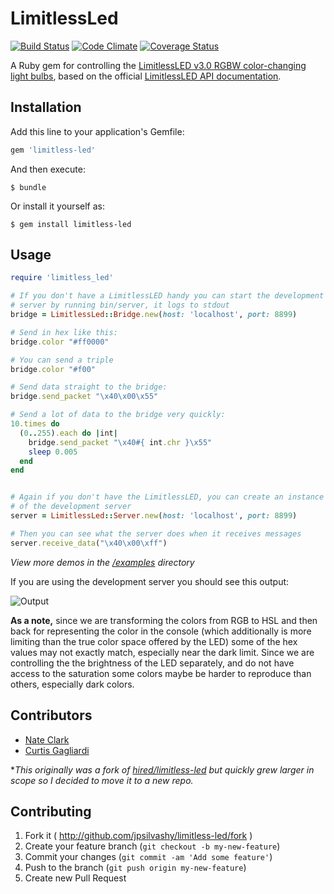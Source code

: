 # LimitlessLed

[![Build Status](https://travis-ci.org/jpsilvashy/limitless-led.png?branch=master)](https://travis-ci.org/jpsilvashy/limitless-led)
[![Code Climate](https://codeclimate.com/github/jpsilvashy/limitless-led.png)](https://codeclimate.com/github/jpsilvashy/limitless-led)
[![Coverage Status](https://coveralls.io/repos/jpsilvashy/limitless-led/badge.png)](https://coveralls.io/r/jpsilvashy/limitless-led)

A Ruby gem for controlling the [LimitlessLED v3.0 RGBW color-changing light bulbs](http://www.limitlessled.com/), based on the official [LimitlessLED API documentation](http://www.limitlessled.com/dev/).

## Installation

Add this line to your application's Gemfile:

``` ruby
gem 'limitless-led'
```

And then execute:

    $ bundle

Or install it yourself as:

    $ gem install limitless-led

## Usage

``` ruby
require 'limitless_led'

# If you don't have a LimitlessLED handy you can start the development
# server by running bin/server, it logs to stdout
bridge = LimitlessLed::Bridge.new(host: 'localhost', port: 8899)

# Send in hex like this:
bridge.color "#ff0000"

# You can send a triple
bridge.color "#f00"

# Send data straight to the bridge:
bridge.send_packet "\x40\x00\x55"

# Send a lot of data to the bridge very quickly:
10.times do
  (0..255).each do |int|
    bridge.send_packet "\x40#{ int.chr }\x55"
    sleep 0.005
  end
end


# Again if you don't have the LimitlessLED, you can create an instance
# of the development server
server = LimitlessLed::Server.new(host: 'localhost', port: 8899)

# Then you can see what the server does when it receives messages
server.receive_data("\x40\x00\xff")
```

_View more demos in the [/examples](https://github.com/jpsilvashy/limitless-led/tree/master/examples) directory_

If you are using the development server you should see this output:

![Output](https://www.evernote.com/shard/s5/sh/8d51bc75-7d2b-4e23-a3c8-05e5742ec333/89bd43c12107a6e2d69bad91a526220c/deep/0/server.jpg)

**As a note,** since we are transforming the colors from RGB to HSL and then back for representing the color in the console (which additionally is more limiting than the true color space offered by the LED) some of the hex values may not exactly match, especially near the dark limit. Since we are controlling the the brightness of the LED separately, and do not have access to the saturation some colors maybe be harder to reproduce than others, especially dark colors.

## Contributors

- [Nate Clark](https://github.com/heythisisnate)
- [Curtis Gagliardi](https://github.com/cgag)

*_This originally was a fork of [hired/limitless-led](https://github.com/hired/limitless-led) but quickly grew larger in scope so I decided to move it to a new repo._

## Contributing
1. Fork it ( http://github.com/jpsilvashy/limitless-led/fork )
2. Create your feature branch (`git checkout -b my-new-feature`)
3. Commit your changes (`git commit -am 'Add some feature'`)
4. Push to the branch (`git push origin my-new-feature`)
5. Create new Pull Request

